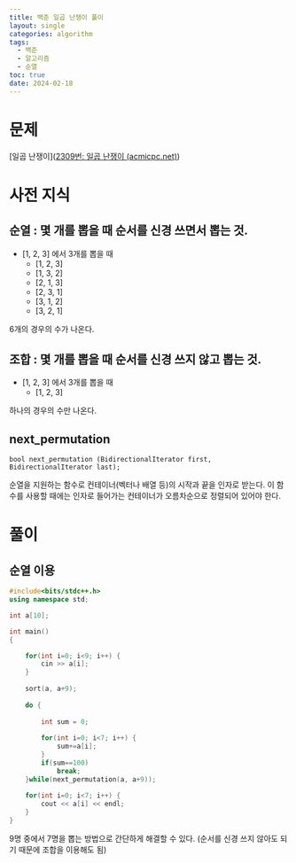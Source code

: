 ```yaml
---
title: 백준 일곱 난쟁이 풀이
layout: single
categories: algorithm
tags:
  - 백준
  - 알고리즘
  - 순열
toc: true
date: 2024-02-18
---
```

#  문제
[일곱 난쟁이]([2309번: 일곱 난쟁이 (acmicpc.net)](https://www.acmicpc.net/problem/2309))

# 사전 지식

## 순열 : 몇 개를 뽑을 때 순서를 신경 쓰면서 뽑는 것.

+ [1, 2, 3] 에서 3개를 뽑을 때 
	+ [1, 2, 3]
	+ [1, 3, 2]
	+ [2, 1, 3]
	+ [2, 3, 1]
	+ [3, 1, 2]
	+ [3, 2, 1]

6개의 경우의 수가 나온다.
## 조합 : 몇 개를 뽑을 때 순서를 신경 쓰지 않고 뽑는 것.

 + [1, 2, 3] 에서 3개를 뽑을 때
	 + [1, 2, 3] 

하나의 경우의 수만 나온다.

## next_permutation

`bool next_permutation (BidirectionalIterator first, BidirectionalIterator last);`

순열을 지원하는 함수로 컨테이너(벡터나 배열 등)의 시작과 끝을 인자로 받는다. 이 함수를 사용할 때에는 인자로 들어가는 컨테이너가 오름차순으로 정렬되어 있어야 한다.

# 풀이

## 순열 이용
``` c++
#include<bits/stdc++.h>
using namespace std;

int a[10];

int main() 
{

	for(int i=0; i<9; i++) {
		cin >> a[i];
	}
	
	sort(a, a+9);
	
	do {
		
		int sum = 0;
		
		for(int i=0; i<7; i++) {
			sum+=a[i];	
		}
		if(sum==100)
			break;
	}while(next_permutation(a, a+9));
	
	for(int i=0; i<7; i++) {
		cout << a[i] << endl;
	}
}
```

9명 중에서 7명을 뽑는 방법으로 간단하게 해결할 수 있다. (순서를 신경 쓰지 않아도 되기 때문에 조합을 이용해도 됨)
